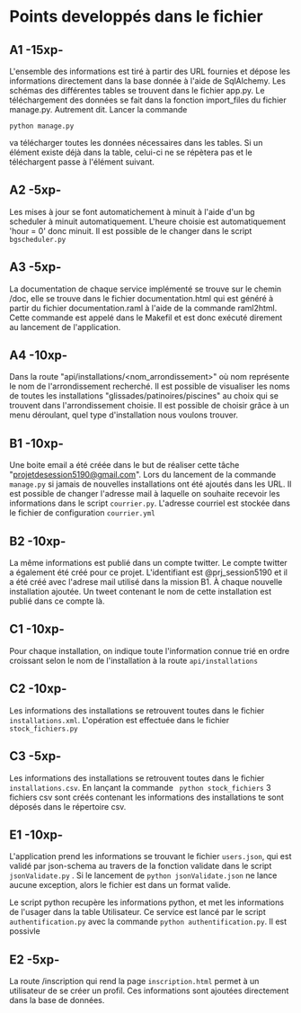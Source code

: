 # Points developpés dans le fichier 

## A1 -15xp-
L'ensemble des informations est tiré à partir des URL fournies et dépose les informations directement dans la base donnée à l'aide de SqlAlchemy. Les schémas des différentes tables se trouvent dans le fichier app.py. Le téléchargement des données se fait dans la fonction import_files du fichier manage.py. Autrement dit. Lancer la commande 
```
python manage.py
```
va télécharger toutes les données nécessaires dans les tables. Si un élément existe déjà dans la table, celui-ci ne se répètera pas et le téléchargent passe à l'élément suivant.

## A2 -5xp-
Les mises à jour se font automatichement à minuit à l'aide d'un bg scheduler à minuit automatiquement. L'heure choisie est automatiquement 'hour = 0' donc minuit. Il est possible de le changer dans le script ```bgscheduler.py```

## A3 -5xp-
La documentation de chaque service implémenté se trouve sur le chemin /doc, elle se trouve dans le fichier documentation.html qui est généré à partir du fichier documentation.raml à l'aide de la commande raml2html. Cette commande est appelé dans le Makefil et est donc exécuté direment au lancement de l'application. 

## A4 -10xp-
Dans la route "api/installations/<nom_arrondissement>" où nom représente le nom de l'arrondissement recherché. Il est possible de visualiser les noms de toutes les installations "glissades/patinoires/piscines" au choix qui se trouvent dans l'arrondissement choisie. Il est possible de choisir grâce à un menu déroulant, quel type d'installation nous voulons trouver.

## B1 -10xp-
Une boite email a été créée dans le but de réaliser cette tâche "projetdesession5190@gmail.com". Lors du lancement de la commande ```manage.py``` si jamais de nouvelles installations ont été ajoutés dans les URL. Il est possible de changer l'adresse mail à laquelle on souhaite recevoir les informations dans le script ```courrier.py```. L'adresse courriel est stockée dans le fichier de configuration ```courrier.yml```

## B2 -10xp-
La même informations est publié dans un compte twitter. Le compte twitter a également été créé pour ce projet. L'identifiant est @prj_session5190 et il a été créé avec l'adrese mail utilisé dans la mission B1. À chaque nouvelle installation ajoutée. Un tweet contenant le nom de cette installation est publié dans ce compte là. 

## C1 -10xp-
Pour chaque installation, on indique toute l'information connue trié en ordre croissant selon le nom de l'installation à la route ```api/installations```


## C2 -10xp-
Les informations des installations se retrouvent toutes dans le fichier ```installations.xml```. L'opération est effectuée dans le fichier ```stock_fichiers.py```


## C3 -5xp-
Les informations des installations se retrouvent toutes dans le fichier ```installations.csv```. En lançant la commande ``` python stock_fichiers``` 3 fichiers csv sont créés contenant les informations des installations te sont déposés dans le répertoire csv.

## E1 -10xp-
L'application prend les informations se trouvant le fichier ```users.json```, qui est validé par json-schema au travers de la fonction validate dans le script ``` jsonValidate.py ``` . Si le lancement de ```python jsonValidate.json``` ne lance aucune exception, alors le fichier est dans un format valide. 

Le script python recupère les informations python, et met les informations de l'usager dans la table Utilisateur. Ce service est lancé par le script ```authentification.py``` avec la commande ```python authentification.py```. Il est possivle

## E2 -5xp-
La route /inscription qui rend la page ```inscription.html``` permet à un utilisateur de se créer un profil. Ces informations sont ajoutées directement dans la base de données. 